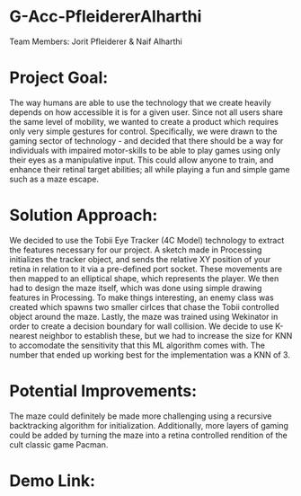 # G-Acc-PfleidererAlharthi
Team Members: Jorit Pfleiderer & Naif Alharthi

# Project Goal:
The way humans are able to use the technology that we create heavily depends on how accessible it is for a given user. Since not all users share the same level of mobility, we wanted to create a product which requires only very simple gestures for control. Specifically, we were drawn to the gaming sector of technology - and decided that there should be a way for individuals with impaired motor-skills to be able to play games using only their eyes as a manipulative input. This could allow anyone to train, and enhance their retinal target abilities; all while playing a fun and simple game such as a maze escape.

# Solution Approach:
We decided to use the Tobii Eye Tracker (4C Model) technology to extract the features necessary for our project. A sketch made in Processing initializes the tracker object, and sends the relative XY position of your retina in relation to it via a pre-defined port socket. These movements are then mapped to an elliptical shape, which represents the player. We then had to design the maze itself, which was done using simple drawing features in Processing. To make things interesting, an enemy class was created which spawns two smaller cirlces that chase the Tobii controlled object around the maze. Lastly, the maze was trained using Wekinator in order to create a decision boundary for wall collision. We decide to use K-nearest neighbor to establish these, but we had to increase the size for KNN to accomodate the sensitivity that this ML algorithm comes with. The number that ended up working best for the implementation was a KNN of 3.

# Potential Improvements:
The maze could definitely be made more challenging using a recursive backtracking algorithm for initialization. Additionally, more layers of gaming could be added by turning the maze into a retina controlled rendition of the cult classic game Pacman.

# Demo Link:
